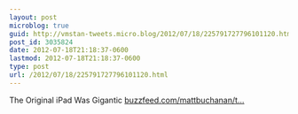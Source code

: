 ```yaml
---
layout: post
microblog: true
guid: http://vmstan-tweets.micro.blog/2012/07/18/225791727796101120.html
post_id: 3035824
date: 2012-07-18T21:18:37-0600
lastmod: 2012-07-18T21:18:37-0600
type: post
url: /2012/07/18/225791727796101120.html
---
```

The Original iPad Was Gigantic <a href="http://www.buzzfeed.com/mattbuchanan/the-original-ipad-was-gigantic">buzzfeed.com/mattbuchanan/t…</a>
